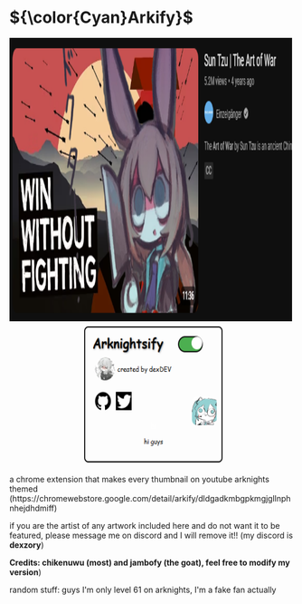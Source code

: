 <h1>
${\color{Cyan}Arkify}$
</h1>

  <div style="text-align: center;">
    <img src="decorate/wwf.png" alt="main image" width="500" height="500" style="margin-right: 20px;" />
    <img src="decorate/slider.png" alt="second image" width="250" height="250" />
  </div>

  <p>
    a chrome extension that makes every thumbnail on youtube arknights themed (https://chromewebstore.google.com/detail/arkify/dldgadkmbgpkmgjgllnphnhejdhdmiff)
  </p>
  
  <p>
    if you are the artist of any artwork included here and do not want it to be featured, please message me on discord and I will remove it!! (my discord is <b>dexzory</b>)
  </p>

  <p>
   <b>Credits: chikenuwu (most) and jambofy (the goat), feel free to modify my version</b>)
  </p>

  <p>
    random stuff: guys I'm only level 61 on arknights, I'm a fake fan actually
  </p>
